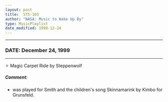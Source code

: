```yaml
---
layout: post
title:  STS-103
author: "NASA: Music to Wake Up By"
type: MusicPlaylist
date_modified: 1999-12-24
---
```


----
### DATE: December 24, 1999
----
✧ Magic Carpet Ride by Steppenwolf

##### Comment:
* was played for Smith and the children's song Skinnamarink by Kimbo for Grunsfeld.
